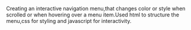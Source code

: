 Creating an interactive navigation menu,that changes color or style when scrolled or when hovering over a menu item.Used html to structure the menu,css for styling and javascript for interactivity. 
